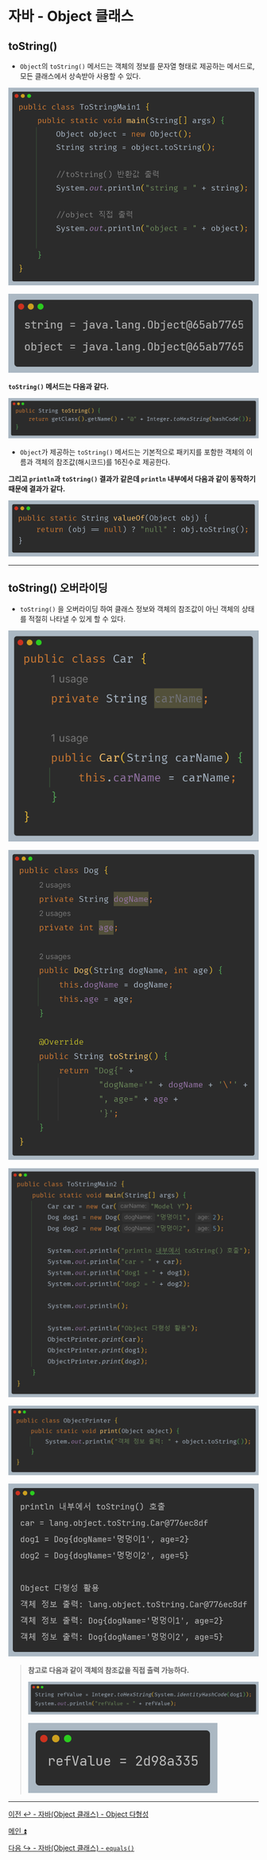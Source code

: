 # 자바 - Object 클래스

## toString()

- `Object`의 `toString()` 메서드는 객체의 정보를 문자열 형태로 제공하는 메서드로, 모든 클래스에서 상속받아 사용할 수 있다.

![img_11.png](image/img_11.png)

![img_12.png](image/img_12.png)

**`toString()` 메서드는 다음과 같다.**

![img_13.png](image/img_13.png)

- `Object`가 제공하는 `toString()` 메서드는 기본적으로 패키지를 포함한 객체의 이름과 객체의 참조값(해시코드)를 16진수로 제공한다.

**그리고 `println`과 `toString()` 결과가 같은데 `println` 내부에서 다음과 같이 동작하기 때문에 결과가 같다.**

![img_14.png](image/img_14.png)

---

## toString() 오버라이딩

- `toString()` 을 오버라이딩 하여 클래스 정보와 객체의 참조값이 아닌 객체의 상태를 적절히 나타낼 수 있게 할 수 있다.

![img_15.png](image/img_15.png)

![img_16.png](image/img_16.png)

![img_17.png](image/img_17.png)

![img_18.png](image/img_18.png)

![img_19.png](image/img_19.png)

> **참고로 다음과 같이 객체의 참조값을 직접 출력 가능하다.**
> 
> ![img_20.png](image/img_20.png)
> 
> ![img_21.png](image/img_21.png)

---

[이전 ↩️ - 자바(Object 클래스) - Object 다형성]()

[메인 ⏫]()

[다음 ↪️ - 자바(Object 클래스) - `equals()`]()
